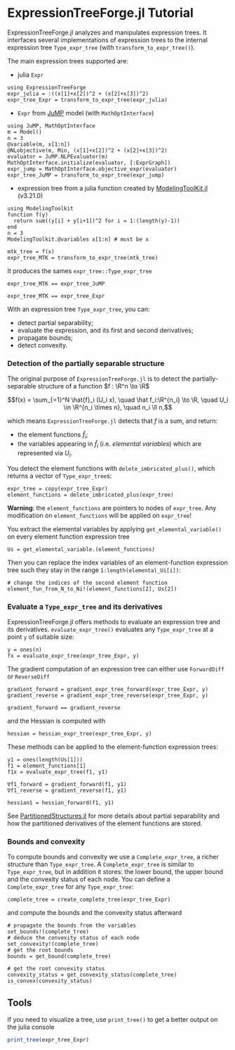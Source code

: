 # ExpressionTreeForge.jl Tutorial

ExpressionTreeForge.jl analyzes and manipulates expression trees.
It interfaces several implementations of expression trees to the internal expression tree `Type_expr_tree` (with `transform_to_expr_tree()`).

The main expression trees supported are:
- julia `Expr`
```@example ExpressionTreeForge
using ExpressionTreeForge
expr_julia = :((x[1]+x[2])^2 + (x[2]+x[3])^2)
expr_tree_Expr = transform_to_expr_tree(expr_julia)
```
- `Expr` from [JuMP](https://github.com/jump-dev/JuMP.jl) model (with `MathOptInterface`)
```@example ExpressionTreeForge
using JuMP, MathOptInterface
m = Model()
n = 3
@variable(m, x[1:n])
@NLobjective(m, Min, (x[1]+x[2])^2 + (x[2]+x[3])^2)
evaluator = JuMP.NLPEvaluator(m)
MathOptInterface.initialize(evaluator, [:ExprGraph])
expr_jump = MathOptInterface.objective_expr(evaluator)
expr_tree_JuMP = transform_to_expr_tree(expr_jump)
```
- expression tree from a julia function created by [ModelingToolKit.jl](https://github.com/SciML/ModelingToolkit.jl/) (v3.21.0)
```@example ExpressionTreeForge
using ModelingToolkit
function f(y)    
  return sum((y[i] + y[i+1])^2 for i = 1:(length(y)-1))
end
n = 3
ModelingToolkit.@variables x[1:n] # must be x

mtk_tree = f(x)
expr_tree_MTK = transform_to_expr_tree(mtk_tree)
```

It produces the sames `expr_tree::Type_expr_tree`
```@example ExpressionTreeForge
expr_tree_MTK == expr_tree_JuMP
```

```@example ExpressionTreeForge
expr_tree_MTK == expr_tree_Expr
```

With an expression tree `Type_expr_tree`, you can:
- detect partial separability;
- evaluate the expression, and its first and second derivatives;
- propagate bounds;
- detect convexity.


### Detection of the partially separable structure
The original purpose of `ExpressionTreeForge.jl` is to detect the partially-separable structure of a function $f : \R^n \to \R$
```math
f(x) = \sum_{=1}^N \hat{f}_i (U_i x), \quad \hat f_i:\R^{n_i} \to \R, \quad U_i \in \R^{n_i \times n}, \quad n_i \ll n,
```
which means `ExpressionTreeForge.jl` detects that $f$ is a sum, and return:
- the element functions $\hat{f}_i$;
- the variables appearing in $\hat{f}_i$ (i.e. *elemental variables*) which are represented via $U_i$.

You detect the element functions with `delete_imbricated_plus()`, which returns a vector of `Type_expr_tree`s:
```@example ExpressionTreeForge
expr_tree = copy(expr_tree_Expr)
element_functions = delete_imbricated_plus(expr_tree)
```
**Warning**: the `element_functions` are pointers to nodes of `expr_tree`. Any modification on `element_functions` will be applied on `expr_tree`!

You extract the elemental variables by applying `get_elemental_variable()` on every element function expression tree
```@example ExpressionTreeForge
Us = get_elemental_variable.(element_functions)
```

Then you can replace the index variables of an element-function expression tree such they stay in the range `1:length(elemental_Ui[i])`:
```@example ExpressionTreeForge
# change the indices of the second element function
element_fun_from_N_to_Ni!(element_functions[2], Us[2])
```

### Evaluate a `Type_expr_tree` and its derivatives
ExpressionTreeForge.jl offers methods to evaluate an expression tree and its derivatives.
`evaluate_expr_tree()` evaluates any `Type_expr_tree` at a point `y` of suitable size:
```@example ExpressionTreeForge
y = ones(n)
fx = evaluate_expr_tree(expr_tree_Expr, y)
```
The gradient computation of an expression tree can either use `ForwardDiff` or `ReverseDiff`
```@example ExpressionTreeForge
gradient_forward = gradient_expr_tree_forward(expr_tree_Expr, y)
gradient_reverse = gradient_expr_tree_reverse(expr_tree_Expr, y)
```
```@example ExpressionTreeForge
gradient_forward == gradient_reverse
```
and the Hessian is computed with
```@example ExpressionTreeForge
hessian = hessian_expr_tree(expr_tree_Expr, y)
```

These methods can be applied to the element-function expression trees:
```
y1 = ones(length(Us[1]))
f1 = element_functions[1]
f1x = evaluate_expr_tree(f1, y1)

∇f1_forward = gradient_forward(f1, y1)
∇f1_reverse = gradient_reverse(f1, y1)

hessian1 = hessian_forward(f1, y1)
```
See [PartitionedStructures.jl](https://github.com/JuliaSmoothOptimizers/PartitionedStructures.jl) for more details about partial separability and how the partitioned derivatives of the element functions are stored.

### Bounds and convexity
To compute bounds and convexity we use a `Complete_expr_tree`, a richer structure than `Type_expr_tree`.
A `Complete_expr_tree` is similar to `Type_expr_tree`, but in addition it stores: the lower bound, the upper bound and the convexity status of each node.
You can define a `Complete_expr_tree` for any `Type_expr_tree`:
```@example ExpressionTreeForge
complete_tree = create_complete_tree(expr_tree_Expr)
```
and compute the bounds and the convexity status afterward
```@example ExpressionTreeForge
# propagate the bounds from the variables
set_bounds!(complete_tree)
# deduce the convexity status of each node
set_convexity!(complete_tree)
# get the root bounds
bounds = get_bound(complete_tree)
```

```@example ExpressionTreeForge
# get the root convexity status
convexity_status = get_convexity_status(complete_tree)
is_convex(convexity_status)
```

## Tools 
If you need to visualize a tree, use `print_tree()` to get a better output on the julia console
```julia
print_tree(expr_tree_Expr)
```